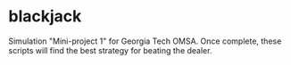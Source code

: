 # blackjack
Simulation "Mini-project 1" for Georgia Tech OMSA. Once complete, these scripts will find the best strategy for beating the dealer.
